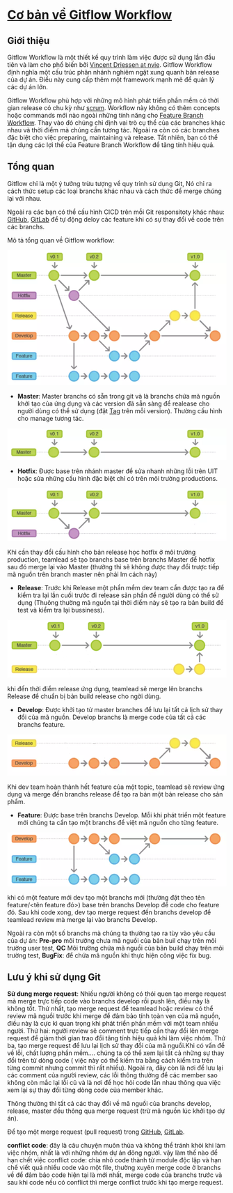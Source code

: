 # [Cơ bản về Gitflow Workflow](https://viblo.asia/p/co-ban-ve-gitflow-workflow-4dbZNn6yZYM)

## Giới thiệu

Gitflow Workflow là một thiết kế quy trình làm việc được sử dụng lần đầu tiên và làm cho phổ biến bởi [Vincent Driessen at nvie](http://nvie.com/posts/a-successful-git-branching-model/). Gitflow Workflow định nghĩa một cấu trúc phân nhánh nghiêm ngặt xung quanh bản release của dự án. Điều này cung cấp thêm một framework mạnh mẽ để quản lý các dự án lớn.

Gitflow Workflow phù hợp với những mô hình phát triển phần mềm có thời gian release có chu kỳ như [scrum](https://www.scrum.org/resources/what-is-scrum). Workflow này không có thêm concepts hoặc commands mới nào ngoài những tính năng cho [Feature Branch Workflow](https://www.atlassian.com/git/tutorials/comparing-workflows/feature-branch-workflow). Thay vào đó chúng chỉ định vai trò cụ thể của các branches khác nhau và thời điểm mà chúng cần tương tác. Ngoài ra còn có các branches đặc biệt cho việc preparing, maintaining và release. Tất nhiên, bạn có thể tận dụng các lợi thế của Feature Branch Workflow để tăng tính hiệu quả.

## Tổng quan

Gitflow chỉ là một ý tưởng trừu tượng về quy trình sử dụng Git, Nó chỉ ra cách thức setup các loại branchs khác nhau và cách thức để merge chúng lại với nhau.

Ngoài ra các bạn có thể cấu hình CICD trên mỗi Git responsitoty khác nhau: [GitHub](https://docs.github.com/en/free-pro-team@latest/actions/guides/about-continuous-integration), [GitLab](https://docs.gitlab.com/ee/ci/) để tự động deloy các feature khi có sự thay đổi về code trên các branchs.

Mô tả tổng quan về Gitflow workflow:

![Mô tả tổng quan về Gitflow workflow](gitflow-overview.png)

-   **Master**: Master branchs có sẵn trong git và là branchs chứa mã nguồn khởi tạo của ứng dụng và các version đã sẵn sàng để realease cho người dùng có thể sử dụng (đặt [Tag](https://git-scm.com/book/en/v2/Git-Basics-Tagging) trên mỗi version). Thường cấu hình cho manage tương tác.

![](gitflow-master-branch.png)

-   **Hotfix**: Được base trên nhánh master để sửa nhanh những lỗi trên UIT hoặc sửa những cấu hình đặc biệt chỉ có trên môi trường productions.

![](gitflow-hotfix-branch.png)

Khi cần thay đổi cấu hình cho bản release học hotfix ở môi trường production, teamlead sẽ tạo branchs base trên branchs Master để hotfix sau đó merge lại vào Master (thường thì sẽ không được thay đổi trược tiếp mã nguồn trên branch master nên phải lm cách này)

-   **Release**: Trước khi Release một phần mềm dev team cần được tạo ra để kiểm tra lại lần cuối trước đi release sản phần để người dùng có thể sử dụng (Thuông thường mã nguồn tại thời điểm này sẽ tạo ra bản build để test và kiểm tra lại bussiness).

![](gitflow-release-branch.png)

khi đến thời điểm release ứng dụng, teamlead sẽ merge lên branchs Release để chuẩn bị bản build release cho ngời dùng.

-   **Develop**: Được khởi tạo từ master branches để lưu lại tất cả lịch sử thay đổi của mã nguồn. Develop branchs là merge code của tất cả các branchs feature.

![](gitflow-develope-branch.png)

Khi dev team hoàn thành hết feature của một topic, teamlead sẽ review ứng dụng và merge đến branchs release để tạo ra bản một bản release cho sản phẩm.

-   **Feature**: Được base trên branchs Develop. Mỗi khi phát triển một feature mới chúng ta cần tạo một branchs để việt mã nguồn cho từng feature.

![](gitflow-feature-branch.png)

khi có một feature mới dev tạo một branchs mới (thường đặt theo tên feature/<tên feature đó>) base trên branchs Develop để code cho feature đó. Sau khi code xong, dev tạo merge request đến branchs develop để teamlead review mà merge lại vào branchs Develop.

Ngoài ra còn một số branchs mà chúng ta thường tạo ra tùy vào yêu cầu của dự án: **Pre-pro** môi trường chưa mã nguồi của bản buil chạy trên môi trường user test, **QC** Môi trường chứa mã nguồi của bản build chạy trên môi trường test, **BugFix**: để chứa mã nguồn khi thực hiện công việc fix bug.

## Lưu ý khi sử dụng Git

**Sử dung merge request**: Nhiều người không có thói quen tạo merge request mà merge trực tiếp code vào branchs develop rồi push lên, điều này là không tốt. Thứ nhất, tạo merge request để teamlead hoặc review có thể review mã nguồi trước khi merge để đảm bảo tính toàn vẹn của mã nguồn, điều này là cực kì quan trọng khi phát triển phần mềm với một team nhiều người. Thứ hai: người review sẽ comment trực tiếp cần thay đổi lên merge request để giảm thời gian trao đổi tăng tính hiệu quả khi làm việc nhóm. Thứ ba, tạo merge request để lưu lại lịch sử thay đổi của mã nguồi.Khi có vấn đề về lỗi, chất lượng phần mềm.... chúng ta có thể xem lại tất cả những sự thay đổi trên từ dòng code ( việc này có thể kiếm tra bằng cách kiểm tra trên từng commit nhưng commit thì rất nhiều). Ngoài ra, đây còn là nơi để lưu lại các comment của người review, các lỗi thông thường để các member sao không còn mắc lại lỗi cũ và là nơi để học hỏi code lẫn nhau thông qua việc xem lại sự thay đổi từng dòng code của member khác.

Thông thường thì tất cả các thay đổi về mã nguồi của branchs develop, release, master đều thông qua merge request (trừ mã nguồn lúc khởi tạo dự án).

Để tạo một merge request (pull request) trong [GitHub](https://docs.github.com/en/free-pro-team@latest/github/collaborating-with-issues-and-pull-requests/creating-a-pull-request), [GitLab](https://docs.gitlab.com/ee/user/project/merge_requests/creating_merge_requests.html).

**conflict code**: đây là câu chuyện muôn thủa và không thể tránh khỏi khi làm việc nhóm, nhất là với những nhóm dự án đông người. vậy làm thế nào để hạn chết việc conflict code: chia nhỏ code thành từ module độc lập và hạn chế viết quá nhiều code vào một file, thường xuyên merge code ở branchs về để đảm bảo code hiện tại là mới nhất, merge code của branchs trước và sau khi code nếu có conflict thì merge conflict trước khi tạo merge request.